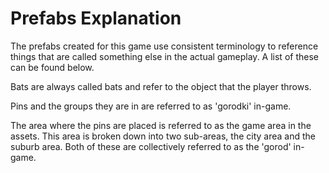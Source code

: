 # Prefabs Explanation

The prefabs created for this game use consistent terminology to reference things that are called something else in the actual gameplay. A list of these can be found below. 

Bats are always called bats and refer to the object that the player throws. 

Pins and the groups they are in are referred to as 'gorodki' in-game. 

The area where the pins are placed is referred to as the game area in the assets. This area is broken down into two sub-areas, the city area and the suburb area. Both of these are collectively referred to as the 'gorod' in-game. 